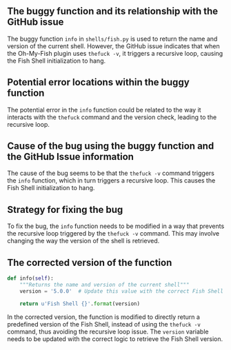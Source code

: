 ## The buggy function and its relationship with the GitHub issue

The buggy function `info` in `shells/fish.py` is used to return the name and version of the current shell. However, the GitHub issue indicates that when the Oh-My-Fish plugin uses `thefuck -v`, it triggers a recursive loop, causing the Fish Shell initialization to hang.

## Potential error locations within the buggy function

The potential error in the `info` function could be related to the way it interacts with the `thefuck` command and the version check, leading to the recursive loop.

## Cause of the bug using the buggy function and the GitHub Issue information

The cause of the bug seems to be that the `thefuck -v` command triggers the `info` function, which in turn triggers a recursive loop. This causes the Fish Shell initialization to hang.

## Strategy for fixing the bug

To fix the bug, the `info` function needs to be modified in a way that prevents the recursive loop triggered by the `thefuck -v` command. This may involve changing the way the version of the shell is retrieved.

## The corrected version of the function

```python
def info(self):
    """Returns the name and version of the current shell"""
    version = '5.0.0'  # Update this value with the correct Fish Shell version retrieval logic

    return u'Fish Shell {}'.format(version)
```

In the corrected version, the function is modified to directly return a predefined version of the Fish Shell, instead of using the `thefuck -v` command, thus avoiding the recursive loop issue. The `version` variable needs to be updated with the correct logic to retrieve the Fish Shell version.
